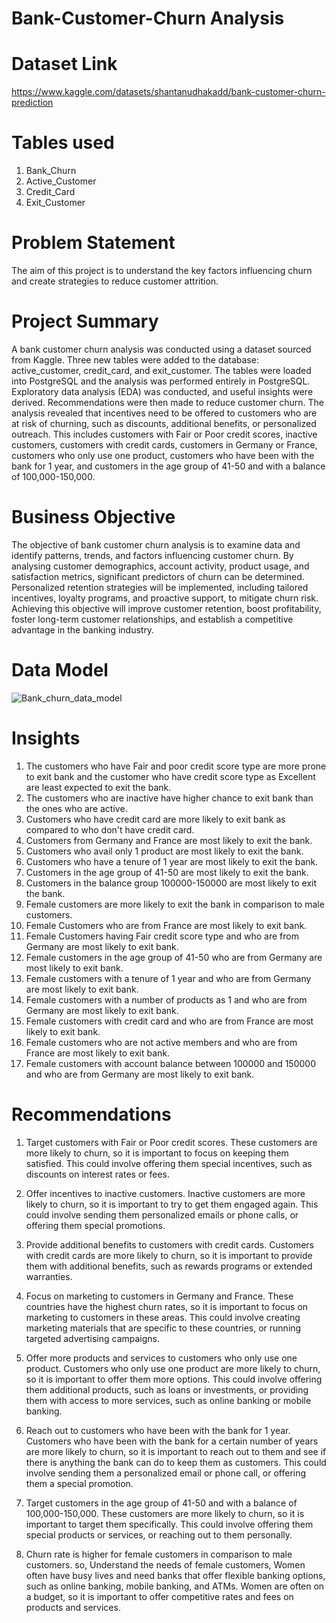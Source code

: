 # Bank-Customer-Churn Analysis

# **Dataset Link**
https://www.kaggle.com/datasets/shantanudhakadd/bank-customer-churn-prediction

# **Tables used**
1. Bank_Churn
2. Active_Customer
3. Credit_Card
4. Exit_Customer

# **Problem Statement**
The aim of this project is to understand the key factors influencing churn and create strategies to reduce customer attrition.

# **Project Summary**
A bank customer churn analysis was conducted using a dataset sourced from Kaggle. Three new tables were added to the database: active_customer, credit_card, and exit_customer. The tables were loaded into PostgreSQL and the analysis was performed entirely in PostgreSQL. Exploratory data analysis (EDA) was conducted, and useful insights were derived. Recommendations were then made to reduce customer churn. The analysis revealed that incentives need to be offered to customers who are at risk of churning, such as discounts, additional benefits, or personalized outreach. This includes customers with Fair or Poor credit scores, inactive customers, customers with credit cards, customers in Germany or France, customers who only use one product, customers who have been with the bank for 1 year, and customers in the age group of 41-50 and with a balance of 100,000-150,000.

# **Business Objective**
The objective of bank customer churn analysis is to examine data and identify patterns, trends, and factors influencing customer churn. By analysing customer demographics, account activity, product usage, and satisfaction metrics, significant predictors of churn can be determined. Personalized retention strategies will be implemented, including tailored incentives, loyalty programs, and proactive support, to mitigate churn risk. Achieving this objective will improve customer retention, boost profitability, foster long-term customer relationships, and establish a competitive advantage in the banking industry.

# **Data Model**
![Bank_churn_data_model](https://github.com/praveen-kumar-maurya/Bank-Customer-Churn/assets/88583491/67fb5691-857f-42cd-a8ce-697a6754f16a)

# **Insights**
1.  The customers who have Fair and poor credit score type are more prone to exit bank and 
    the customer who have credit score type as Excellent are least expected to exit the bank.
2.  The customers who are inactive have higher chance to exit bank than the ones who are active.
3.  Customers who have credit card are more likely to exit bank as compared to who don't have credit card.
4.  Customers from Germany and France are most likely to exit the bank.
5.  Customers who avail only 1 product are most likely to exit the bank.
6.  Customers who have a tenure of 1 year are most likely to exit the bank.
7.  Customers in the age group of 41-50 are most likely to exit the bank.
8.  Customers in the balance group 100000-150000 are most likely to exit the bank.
9.  Female customers are more likely to exit the bank in comparison to male customers.
10. Female Customers who are from France are most likely to exit bank.
11. Female Customers having Fair credit score type and who are from Germany are most likely to exit bank.
12. Female customers in the age group of 41-50 who are from Germany are most likely to exit bank.
13. Female customers with a tenure of 1 year and who are from Germany are most likely to exit bank.
14. Female customers with a number of products as 1 and who are from Germany are most likely to exit bank.
15. Female customers with credit card and who are from France are most likely to exit bank.
16. Female customers who are not active members and who are from France are most likely to exit bank.
17. Female customers with account balance between 100000 and 150000 and who are from Germany are most likely to exit bank.

# **Recommendations**
1. Target customers with Fair or Poor credit scores. These customers are more likely to churn, so it is important to focus on keeping them satisfied. This could involve offering them special incentives, such as discounts on interest rates or fees.

2. Offer incentives to inactive customers. Inactive customers are more likely to churn, so it is important to try to get them engaged again. This could involve sending them personalized emails or phone calls, or offering them special promotions.

3. Provide additional benefits to customers with credit cards. Customers with credit cards are more likely to churn, so it is important to provide them with additional benefits, such as rewards programs or extended warranties.

4. Focus on marketing to customers in Germany and France. These countries have the highest churn rates, so it is important to focus on marketing to customers in these areas. This could involve creating marketing materials that are specific to these countries, or running targeted advertising campaigns.

5. Offer more products and services to customers who only use one product. Customers who only use one product are more likely to churn, so it is important to offer them more options. This could involve offering them additional products, such as loans or investments, or providing them with access to more services, such as online banking or mobile banking.

6. Reach out to customers who have been with the bank for 1 year. Customers who have been with the bank for a certain number of years are more likely to churn, so it is important to reach out to them and see if there is anything the bank can do to keep them as customers. This could involve sending them a personalized email or phone call, or offering them a special promotion.

7. Target customers in the age group of 41-50 and with a balance of 100,000-150,000. These customers are more likely to churn, so it is important to target them specifically. This could involve offering them special products or services, or reaching out to them personally.

8. Churn rate is higher for female customers in comparison to male customers. so, Understand the needs of female customers, Women often have busy lives and need banks that offer flexible banking options, such as online banking, mobile banking, and ATMs. Women are often on a budget, so it is important to offer competitive rates and fees on products and services.

